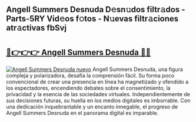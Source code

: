 ## Angell Summers Desnuda D𝚎sn𝚞dos filtr𝚊dos - Parts-5RY Vid𝚎os f𝚘tos - N𝚞evas filtr𝚊ciones atr𝚊ctivas fbSvj

# <h2><a href="http://mb6ho2g.tromn.icu/?c=Angell+Summers+Desnuda">🔗👉👉👉 Angell Summers Desnuda 🔗🔗</a></h2>

[![Angell Summers Desnuda nuevo](https://i.imgur.com/pEAQMta.gif)](http://mb6ho2g.tromn.icu/?c=Angell+Summers+Desnuda)
Angell Summers Desnuda, una figura compleja y polarizadora, desafía la comprensión fácil. Su forma poco convencional de crear una presencia en línea ha magnetizado y ofendido a los espectadores, encendiendo debates sobre el consentimiento, la privacidad y la esencia de las sociedades virtuales. Independientemente de sus decisiones futuras, su huella en los medios digitales es imborrable. Con una dedicación inquebrantable y un encanto innegable, el progreso de Angell Summers Desnuda en el panorama digital es imparable.

